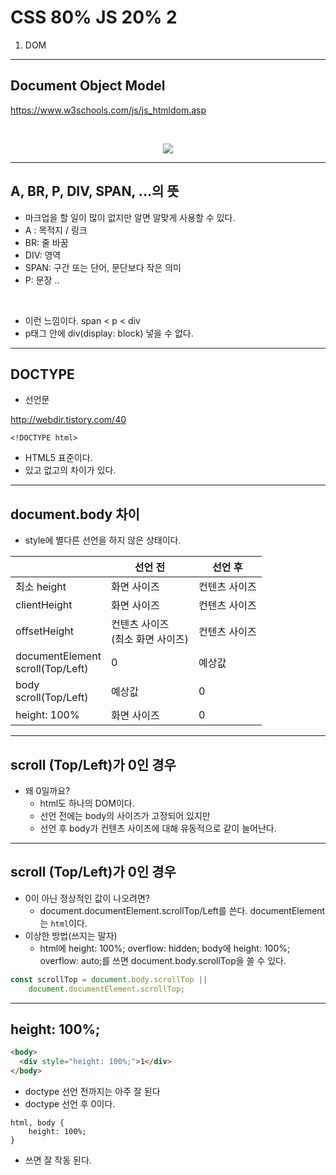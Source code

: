 # CSS 80% JS 20% 2
1. DOM


---

## Document Object Model

https://www.w3schools.com/js/js_htmldom.asp

<br/>
<p align="center"><img src="https://www.w3schools.com/js/pic_htmltree.gif"/></p>
  
---


## A, BR, P, DIV, SPAN, ...의 뜻
* 마크업을 할 일이 많이 없지만 알면 알맞게 사용할 수 있다.
* A : 목적지 / 링크
* BR: 줄 바꿈
* DIV: 영역
* SPAN: 구간 또는 단어, 문단보다 작은 의미
* P: 문장
..
<br/>

* 이런 느낌이다. span < p < div
* p태그 안에 div(display: block) 넣을 수 없다.
---
## DOCTYPE

* 선언문

http://webdir.tistory.com/40

```
<!DOCTYPE html>
```

* HTML5 표준이다.
* 있고 없고의 차이가 있다.

---
## document.body 차이
* style에 별다른 선언을 하지 않은 상태이다.

||선언 전 | 선언 후|
|---|---|---|
|최소 height|화면 사이즈|컨텐츠 사이즈|
|clientHeight|화면 사이즈|컨텐츠 사이즈|
|offsetHeight|컨텐츠 사이즈<br/>(최소 화면 사이즈)|컨텐츠 사이즈|
|documentElement<br/>scroll(Top/Left)| 0 | 예상값|
|body<br/>scroll(Top/Left)| 예상값 | 0|
|height: 100%|화면 사이즈| 0|
---
## scroll (Top/Left)가 0인 경우
* 왜 0일까요?
	* html도 하나의 DOM이다.
	* 선언 전에는 body의 사이즈가 고정되어 있지만
	* 선언 후 body가 컨텐츠 사이즈에 대해 유동적으로 같이 늘어난다.

---
## scroll (Top/Left)가 0인 경우
* 0이 아닌 정상적인 값이 나오려면?
	* document.documentElement.scrollTop/Left를 쓴다.
      documentElement는 ```html```이다.
* 이상한 방법(쓰지는 말자)
	* html에 height: 100%; overflow: hidden;
	body에 height: 100%; overflow: auto;를 쓰면 document.body.scrollTop을 쓸 수 있다.
        
```js
const scrollTop = document.body.scrollTop || 
	document.documentElement.scrollTop;
```
        
---

## height: 100%;
```html
<body>
  <div style="height: 100%;">1</div>
</body>
```

* doctype 선언 전까지는 아주 잘 된다
* doctype 선언 후 0이다.

```
html, body {
    height: 100%;
}
```
* 쓰면 잘 작동 된다.

